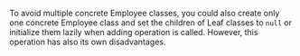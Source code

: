 To avoid multiple concrete Employee classes, you could also create only one concrete Employee class
and set the children of Leaf classes to `null` or initialize them lazily when adding operation is called.
However, this operation has also its own disadvantages.